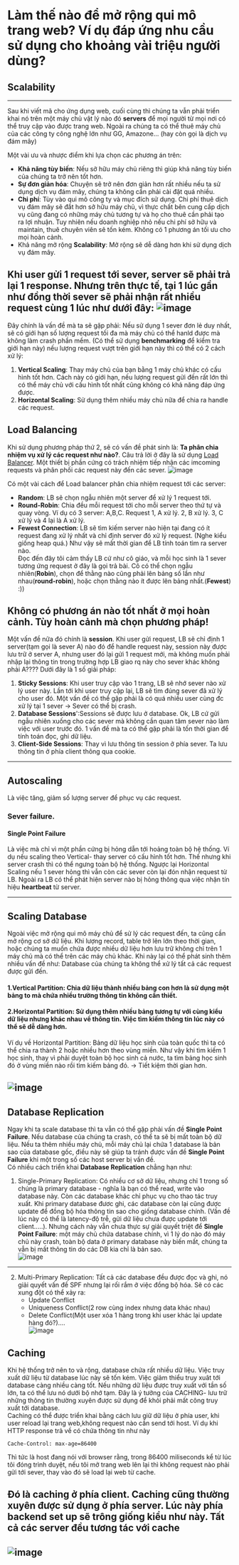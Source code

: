 # Làm thế nào để mở rộng qui mô trang web? Ví dụ đáp ứng nhu cầu sử dụng cho khoảng vài triệu người dùng?

## Scalability

---

Sau khi viết mã cho ứng dụng web, cuối cùng thì chúng ta vẫn phải triển khai nó trên một máy chủ vật lý nào đó **servers** để mọi người từ mọi nơi có thể truy cập vào được trang web. Ngoài ra chúng ta có thể thuê máy chủ của các công ty công nghệ lớn như GG, Amazone... (hay còn gọi là dịch vụ đám mây)  

Một vài ưu và nhược điểm khi lựa chọn các phương án trên:   
* **Khả năng tùy biến**: Nếu sở hữu máy chủ riêng thì giúp khả năng tùy biến của chúng ta trở nên tốt hơn.   
* **Sự đơn giản hóa**: Chuyện sẽ trở nên đơn giản hơn rất nhiều nếu ta sử dụng dịch vụ đám mây, chúng ta không cần phải cài đặt quá nhiều.   
* **Chi phí**: Tùy vào qui mô công ty và mục đích sử dụng. Chi phí thuê dịch vụ đám mây sẽ đắt hơn sở hữu máy chủ, vì thực chất bên cung cấp dịch vụ cũng đang có những máy chủ tương tự và họ cho thuê cần phải tạo ra lợi nhuận. Tuy nhiên nếu doanh nghiệp nhỏ nếu chi phí sở hữu và maintain, thuê chuyên viên sẽ tốn kém. Không có 1 phương án tối ưu cho mọi hoàn cảnh. 
* Khả năng mở rộng **Scalability**: Mở rộng sẽ dễ dàng hơn khi sử dụng dịch vụ đám mây. 

Khi user gửi 1 request tới sever, server sẽ phải trả lại 1 response. Nhưng trên thực tế, tại 1 lúc gần như đồng thời sever sẽ phải nhận rất nhiều request cùng 1 lúc như dưới đây: 
![image](imgs/imcoming_request.JPG)  
---
Đây chính là vấn đề mà ta sẽ gặp phải: 
Nếu sử dụng 1 sever đơn lẻ duy nhất, sẽ có giới hạn số lượng request tối đa mà máy chủ có thể hanld được mà không làm crash phần mềm. (Có thể sử dụng **benchmarking** để kiểm tra giới hạn này) nếu lượng request vượt trên giới hạn này thì có thể có 2 cách xử lý: 
1. **Vertical Scaling**: Thay máy chủ của bạn bằng 1 máy chủ khác có cấu hình tốt hơn. Cách này có giới hạn, nếu lượng request gửi đến rất lớn thì có thể máy chủ với cấu hình tốt nhất cũng không có khả năng đáp ứng được.    
2. **Horizontal Scaling**: Sử dụng thêm nhiều máy chủ nữa để chia ra handle các request.   

## Load Balancing   

Khi sử dụng phương pháp thứ 2, sẽ có vấn đề phát sinh là: **Ta phân chia nhiệm vụ xử lý các request như nào?**. Câu trả lời ở đây là sử dụng [Load Balancer](https://www.nginx.com/resources/glossary/load-balancing/). Một thiết bị phần cứng có trách nhiệm tiếp nhận các imcoming requests và phân phối các request này đến các sever.
![image](imgs/load_balancer.JPG)   

Có một vài cách để Load balancer phân chia nhiệm request tới các server:
* **Random**: LB sẽ chọn ngẫu nhiên một server để xử lý 1 request tới.
* **Round-Robin**: Chia đều mỗi request tới cho mỗi server theo thứ tự và quay vòng. Ví dụ có 3 server: A,B,C. Request 1, A xử lý. 2, B xử lý. 3, C xử lý và 4 lại là A xử lý.   
* **Fewest Connection**: LB sẽ tìm kiếm server nào hiện tại đang có ít request đang xử lý nhất và chỉ định server đó xử lý request. (Nghe kiểu giống heap quá.) Như vậy sẽ mất thời gian để LB tính toán tìm ra server nào.   
Đọc đến đây tôi cảm thấy LB cứ như cô giáo, và mỗi học sinh là 1 sever tương ứng request ở đây là gọi trả bài. Cô có thể chọn ngẫu nhiên(**Robin**), chọn để thằng nào cũng phải lên bảng số lần như nhau(**round-robin**), hoặc chọn thằng nào ít được lên bảng nhất.(**Fewest**) :))   

Không có phương án nào tốt nhất ở mọi hoàn cảnh. Tùy hoàn cảnh mà chọn phương pháp!   
-------
Một vấn đề nữa đó chính là **session**. Khi user gửi request, LB sẽ chỉ định 1 server(tạm gọi là sever A) nào đó để handle request này, session này được lưu trữ ở server A, nhưng user đó lại gửi 1 request mới, mà không muốn phải nhập lại thông tin trong trường hợp LB giao rq này cho sever khác không phải A???? Dưới đây là 1 số giải pháp:     
1. **Sticky Sessions**: Khi user truy cập vào 1 trang, LB sẽ nhớ sever nào xử lý user này. Lần tới khi user truy cập lại, LB sẽ tìm đúng sever đã xử lý cho user đó. Một vấn đề có thể gặp phải là có quá nhiều user cùng đc xử lý tại 1 sever -> Sever có thể bị crash.   
2. **Database Sessions**':Sessions sẽ được lưu ở database.  Ok, LB cứ gửi ngẫu nhiên xuống cho các sever mà không cần quan tâm sever nào làm việc với user trước đó. 1 vấn đề mà ta có thể gặp phải là tốn thời gian để tính toán đọc, ghi dữ liệu.
3. **Client-Side Sessions**: Thay vì lưu thông tin session ở phía sever. Ta lưu thông tin ở phía client thông qua cookie.  

-------


## Autoscaling   
Là việc tăng, giảm số lượng server để phục vụ các request. 
### Sever failure.   
#### Single Point Failure 
Là việc mà chỉ vì một phần cứng bị hỏng dẫn tới hoảng toàn bộ hệ thống. Ví dụ nếu scaling theo Vertical- thay server có cấu hình tốt hơn. Thế nhưng khi server crash thì có thể ngưng toàn bộ hệ thống. Ngược lại Horizontal Scaling nếu 1 sever hỏng thì vẫn còn các sever còn lại đón nhận request từ LB. Ngoài ra LB có thể phát hiện server nào bị hỏng thông qua việc nhận tín hiệu **heartbeat** từ server.    

------


## Scaling Database

Ngoài việc mở rộng qui mô máy chủ để sử lý các request đến, ta cũng cần mở rộng cơ sở dữ liệu. Khi lượng record, table trở lên lớn theo thời gian, hoặc chúng ta muốn chứa được nhiều dữ liệu hơn lưu trữ không chỉ trên 1 máy chủ mà có thể trên các máy chủ khác. Khi này lại có thể phát sinh thêm nhiều vấn đề như: Database của chúng ta không thể xử lý tất cả các request được gửi đến.   
#### 1.Vertical Partition: Chia dữ liệu thành nhiều bảng con hơn là sử dụng một bảng to mà chứa nhiều trường thông tin không cần thiết.   
#### 2.Horizontal Partition: Sử dụng thêm nhiều bảng tương tự với cùng kiểu dữ liệu nhưng khác nhau về thông tin. Việc tìm kiếm thông tin lúc này có thể sẽ dễ dàng hơn.  
Ví dụ về Horizontal Partition: Bảng dữ liệu học sinh của toàn quốc thì ta có thể chia ra thành 2 hoặc nhiều hơn theo vùng miền. Như vậy khi tìm kiếm 1 học sinh, thay vì phải duyệt toàn bộ học sinh cả nước, ta tìm bảng học sinh đó ở vùng miền nào rồi tìm kiếm bảng đó. -> Tiết kiệm thời gian hơn. 

![image](imgs/horizontal_vertical.png)   
---

## Database Replication 
Ngay khi ta scale database thì ta vẫn có thể gặp phải vấn đề **Single Point Failure**. Nếu database của chúng ta crash, có thể ta sẽ bị mất toàn bộ dữ liệu. Nếu ta thêm nhiều máy chủ, mỗi máy chủ lại chứa 1 database là bản sao của database gốc, điều này sẽ giúp ta tránh được vấn đề **Single Point Failure** khi một trong số các host server bị vấn đề.  
Có nhiều cách triển khai **Database Replication** chẳng hạn như: 

1. Single-Primary Replication: Có nhiều cơ sở dữ liệu, nhưng chỉ 1 trong số chúng là primary database - nghĩa là bạn có thể read, write vào database này. Còn các database khác chỉ phục vụ cho thao tác truy xuất. Khi primary database đươc ghi, các database còn lại cũng được update để đồng bộ hóa thông tin sao cho giống database chính. (Vấn đề lúc này có thể là latency-độ trễ, gửi dữ liệu chưa được update tới client.....). Nhưng cách này vẫn chưa thực sự giải quyết triệt để **Single Point Failure**: một máy chủ chứa database chính, vì 1 lý do nào đó máy chủ này crash, toàn bộ data ở primary database này biến mất, chúng ta vẫn bị mất thông tin do các DB kia chỉ là bản sao.     
![image](imgs/primary_database.jpg)   
---


2. Multi-Primary Replication: Tất cả các database đều được đọc và ghi, nó giải quyết vấn đề SPF nhưng lại rối rắm ở việc đồng bộ hóa. Sẽ có các xung đột có thể xảy ra: 
    * Update Conflict
    * Uniqueness Conflict(2 row cùng index nhưng data khác nhau)
    * Delete Conflict(Một user xóa 1 hàng trong khi user khác lại update hàng đó?)....   
![image](imgs/multi_primary.JPG)


## Caching 
Khi hệ thống trở nên to và rộng, database chứa rất nhiều dữ liệu. Việc truy xuất dữ liệu từ database lúc này sẽ tốn kém. Việc giảm thiểu truy xuât tới database càng nhiều càng tốt. Nếu những dữ liệu được truy xuất với tần số lớn, ta có thể lưu nó dưới bộ nhớ tạm. Đây là ý tưởng của CACHING- lưu trữ những thông tin thường xuyên được sử dụng để khỏi phải mất công truy xuất tới database.    
Caching có thể được triển khai bằng cách lưu giữ dữ liệu ở phía user, khi user reload lại trang web,không request nào cần send tới host. 
Ví dụ khi HTTP response trả về có chứa thông tin như này    
```
Cache-Control: max-age=86400
```  
Thì tức là host đang nói với browser rằng, trong 86400 miliseconds kể từ lúc tôi đóng trình duyệt, nếu tôi mở trang web lên lại thì không request nào phải gửi tới sever, thay vào đó sẽ load lại web từ cache.

Đó là caching ở phía client. Caching cũng thường xuyên được sử dụng ở phía server. Lúc này phía backend set up sẽ trông giống kiểu như này. Tất cả các server đều tương tác với cache
---
![image](imgs/caching_sever_side.JPG)   
---



